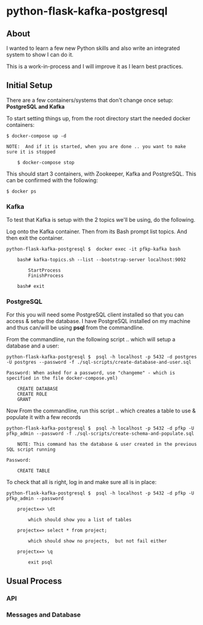 # python-flask-kafka-postgresql

## About

I wanted to learn a few new Python skills and also write an integrated system to show I can do it.

This is a work-in-process and I will improve it as I learn best practices.

## Initial Setup

There are a few containers/systems that don't change once setup:  **PostgreSQL and Kafka**

To start setting things up, from the root directory start the needed docker containers:

    $ docker-compose up -d
    
    NOTE:  And if it is started, when you are done .. you want to make sure it is stopped
    
        $ docker-compose stop

This should start 3 containers, with Zookeeper, Kafka and PostgreSQL. This can be confirmed with the following:

    $ docker ps

### Kafka

To test that Kafka is setup with the 2 topics we'll be using, do the following.

Log onto the Kafka container. Then from its Bash prompt list topics. And then exit the container.

    python-flask-kafka-postgresql $  docker exec -it pfkp-kafka bash

        bash# kafka-topics.sh --list --bootstrap-server localhost:9092
        
            StartProcess
            FinishProcess

        bash# exit

### PostgreSQL

For this you will need some PostgreSQL client installed so that you can access & setup the database. I have PostgreSQL
installed on my machine and thus can/will be using **psql** from the commandline.

From the commandline, run the following script .. which will setup a database and a user:

    python-flask-kafka-postgresql $  psql -h localhost -p 5432 -d postgres -U postgres --password -f ./sql-scripts/create-database-and-user.sql
 
    Password: When asked for a password, use "changeme" - which is specified in the file docker-compose.yml)

        CREATE DATABASE
        CREATE ROLE
        GRANT

Now From the commandline, run this script .. which creates a table to use & populate it with a few records

    python-flask-kafka-postgresql $  psql -h localhost -p 5432 -d pfkp -U pfkp_admin --password -f ./sql-scripts/create-schema-and-populate.sql
 
        NOTE: This command has the database & user created in the previous SQL script running
 
    Password: 
        
        CREATE TABLE

To check that all is right, log in and make sure all is in place:

    python-flask-kafka-postgresql $  psql -h localhost -p 5432 -d pfkp -U pfkp_admin --password

        projectx=> \dt
    
            which should show you a list of tables
        
        projectx=> select * from project;
    
            which should show no projects,  but not fail either
        
        projectx=> \q        
        
            exit psql

## Usual Process

### API

### Messages and Database
